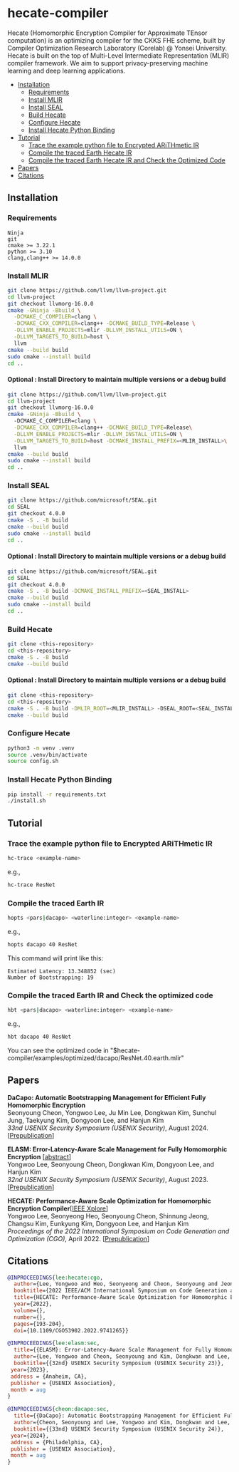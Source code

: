 # hecate-compiler
Hecate (Homomorphic Encryption Compiler for Approximate TEnsor computation) is an optimizing compiler for the CKKS FHE scheme, built by Compiler Optimization Research Laboratory (Corelab) @ Yonsei University. 
Hecate is built on the top of Multi-Level Intermediate Representation (MLIR) compiler framework. 
We aim to support privacy-preserving machine learning and deep learning applications. 


  * [Installation](#installation)
    + [Requirements](#requirements)
    + [Install MLIR](#install-mlir)
    + [Install SEAL](#install-seal)
    + [Build Hecate](#build-hecate)
    + [Configure Hecate](#configure-hecate)
    + [Install Hecate Python Binding](#install-hecate-python-binding)
  * [Tutorial](#tutorial)
    + [Trace the example python file to Encrypted ARiTHmetic IR](#trace-the-example-python-file-to-encrypted-arithmetic-ir)
    + [Compile the traced Earth Hecate IR](#compile-the-traced-earth-ir)
    + [Compile the traced Earth Hecate IR and Check the Optimized Code](#compile-the-traced-earth-ir-and-check-the-optimized-code)
    <!-- + [Test the optimized code](#test-the-optimized-code) -->
    <!-- + [One-liner for compilation and testing](#one-liner-for-compilation-and-testing) -->
  * [Papers](#papers)
  * [Citations](#citations)

## Installation 

### Requirements 
```
Ninja   
git  
cmake >= 3.22.1  
python >= 3.10  
clang,clang++ >= 14.0.0  
```

### Install MLIR 
```bash
git clone https://github.com/llvm/llvm-project.git
cd llvm-project
git checkout llvmorg-16.0.0
cmake -GNinja -Bbuild \
  -DCMAKE_C_COMPILER=clang \
  -DCMAKE_CXX_COMPILER=clang++ -DCMAKE_BUILD_TYPE=Release \
  -DLLVM_ENABLE_PROJECTS=mlir -DLLVM_INSTALL_UTILS=ON \
  -DLLVM_TARGETS_TO_BUILD=host \
  llvm
cmake --build build
sudo cmake --install build
cd .. 
```
#### Optional : Install Directory  to maintain multiple versions or a debug build 
```bash
git clone https://github.com/llvm/llvm-project.git
cd llvm-project
git checkout llvmorg-16.0.0
cmake -GNinja -Bbuild \ 
  -DCMAKE_C_COMPILER=clang \
  -DCMAKE_CXX_COMPILER=clang++ -DCMAKE_BUILD_TYPE=Release\
  -DLLVM_ENABLE_PROJECTS=mlir -DLLVM_INSTALL_UTILS=ON \
  -DLLVM_TARGETS_TO_BUILD=host -DCMAKE_INSTALL_PREFIX=<MLIR_INSTALL>\
  llvm
cmake --build build
sudo cmake --install build
cd .. 
```

### Install SEAL 
```bash
git clone https://github.com/microsoft/SEAL.git
cd SEAL
git checkout 4.0.0
cmake -S . -B build
cmake --build build
sudo cmake --install build
cd .. 
```
#### Optional : Install Directory  to maintain multiple versions or a debug build
```bash
git clone https://github.com/microsoft/SEAL.git
cd SEAL
git checkout 4.0.0
cmake -S . -B build -DCMAKE_INSTALL_PREFIX=<SEAL_INSTALL>
cmake --build build
sudo cmake --install build
cd .. 
```
### Build Hecate 
```bash
git clone <this-repository>
cd <this-repository>
cmake -S . -B build 
cmake --build build 
```
#### Optional : Install Directory  to maintain multiple versions or a debug build
```bash
git clone <this-repository>
cd <this-repository>
cmake -S . -B build -DMLIR_ROOT=<MLIR_INSTALL> -DSEAL_ROOT=<SEAL_INSTALL>
cmake --build build 
```
### Configure Hecate 
```bash
python3 -m venv .venv
source .venv/bin/activate
source config.sh 
```

### Install Hecate Python Binding 
```bash
pip install -r requirements.txt
./install.sh
```

## Tutorial 

### Trace the example python file to Encrypted ARiTHmetic IR 

```bash
hc-trace <example-name>
```
e.g., 
```bash
hc-trace ResNet
```

### Compile the traced Earth IR 

```bash
hopts <pars|dacapo> <waterline:integer> <example-name>
```
e.g., 
```bash
hopts dacapo 40 ResNet
```
This command will print like this:
```
Estimated Latency: 13.348852 (sec)
Number of Bootstrapping: 19
```

### Compile the traced Earth IR and Check the optimized code 
```bash
hbt <pars|dacapo> <waterline:integer> <example-name>
```
e.g., 
```bash
hbt dacapo 40 ResNet
```
You can see the optimized code in "$hecate-compiler/examples/optimized/dacapo/ResNet.40.earth.mlir"

## Papers 
**DaCapo: Automatic Bootstrapping Management for Efficient Fully Homomorphic Encryption**\
Seonyoung Cheon, Yongwoo Lee, Ju Min Lee, Dongkwan Kim, Sunchul Jung, Taekyung Kim, Dongyoon Lee, and Hanjun Kim  
*33nd USENIX Security Symposium (USENIX Security)*, August 2024. 
[[Prepublication](https://www.usenix.org/system/files/sec24summer-prepub-336-cheon.pdf)]

**ELASM: Error-Latency-Aware Scale Management for Fully Homomorphic Encryption** [[abstract](https://www.usenix.org/conference/usenixsecurity23/presentation/lee-yongwoo)]   
Yongwoo Lee, Seonyoung Cheon, Dongkwan Kim, Dongyoon Lee, and Hanjun Kim  
*32nd USENIX Security Symposium (USENIX Security)*, August 2023. 
[[Prepublication](https://www.usenix.org/system/files/sec23fall-prepub-147-lee-yongwoo.pdf)]

**HECATE: Performance-Aware Scale Optimization for Homomorphic Encryption Compiler**\[[IEEE Xplore](http://doi.org/10.1109/CGO53902.2022.9741265)]   
Yongwoo Lee, Seonyeong Heo, Seonyoung Cheon, Shinnung Jeong, Changsu Kim, Eunkyung Kim, Dongyoon Lee, and Hanjun Kim  
*Proceedings of the 2022 International Symposium on Code Generation and Optimization (CGO)*, April 2022. 
[[Prepublication](http://corelab.or.kr/Pubs/cgo22_hecate.pdf)]

## Citations 
```bibtex
@INPROCEEDINGS{lee:hecate:cgo,
  author={Lee, Yongwoo and Heo, Seonyeong and Cheon, Seonyoung and Jeong, Shinnung and Kim, Changsu and Kim, Eunkyung and Lee, Dongyoon and Kim, Hanjun},
  booktitle={2022 IEEE/ACM International Symposium on Code Generation and Optimization (CGO)}, 
  title={HECATE: Performance-Aware Scale Optimization for Homomorphic Encryption Compiler}, 
  year={2022},
  volume={},
  number={},
  pages={193-204},
  doi={10.1109/CGO53902.2022.9741265}}
```
```bibtex
@INPROCEEDINGS{lee:elasm:sec,
  title={{ELASM}: Error-Latency-Aware Scale Management for Fully Homomorphic Encryption},
  author={Lee, Yongwoo and Cheon, Seonyoung and Kim, Dongkwan and Lee, Dongyoon and Kim, Hanjun},
  booktitle={{32nd} USENIX Security Symposium (USENIX Security 23)},
 year={2023},
 address = {Anaheim, CA},
 publisher = {USENIX Association},
 month = aug
}
```
```bibtex
@INPROCEEDINGS{cheon:dacapo:sec,
  title={{DaCapo}: Automatic Bootstrapping Management for Efficient Fully Homomorphic Encryption},
  author={Cheon, Seonyoung and Lee, Yongwoo and Kim, Dongkwan and Lee, Ju Min and Jung, Sunchul and Kim, Taekyung and Lee, Dongyoon and Kim, Hanjun},
  booktitle={{33nd} USENIX Security Symposium (USENIX Security 24)},
 year={2024},
 address = {Philadelphia, CA},
 publisher = {USENIX Association},
 month = aug
}
```

